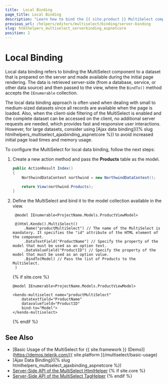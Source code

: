 ```yaml
---
title:  Local Binding
page_title: Local Binding
description: "Learn how to bind the {{ site.product }} MultiSelect component to a local dataset."
previous_url: /helpers/editors/multiselect/binding/server-binding
slug: htmlhelpers_multiselect_serverbinding_aspnetcore
position: 2
---
```


# Local Binding

Local data binding refers to binding the MultiSelect component to a dataset that is prepared on the server and made available during the initial page rendering. The data is retrieved server-side (from a database, service, or other data source) and then passed to the view, where the `BindTo()` method accepts the `IEnumerable` collection.

The local data binding approach is often used when dealing with small to medium-sized datasets since all records are available when the page is loaded. Also, when the client-side filtering of the MultiSelect is enabled and the complete dataset can be accessed on the client, no additional server requests are needed, which provides fast and responsive user interactions. However, for large datasets, consider using [Ajax data binding]({% slug htmlhelpers_multiselect_ajaxbinding_aspnetcore %}) to avoid increased initial page load times and memory usage.

To configure the MultiSelect for local data binding, follow the next steps:

1. Create a new action method and pass the **Products** table as the model.

    ```C#
    public ActionResult Index()
    {
        NorthwindDataContext northwind = new NorthwindDataContext();

        return View(northwind.Products);
    }
    ```

1. Define the MultiSelect and bind it to the model collection available in the view.

   ```HtmlHelper
    @model IEnumerable<ProjectName.Models.ProductViewModel>

    @(Html.Kendo().MultiSelect()
        .Name("productMultiSelect") // The name of the MultiSelect is mandatory. It specifies the "id" attribute of the HTML element of the component.
        .DataTextField("ProductName") // Specify the property of the model that must be used as an option text.
        .DataValueField("ProductID") // Specify the property of the model that must be used as an option value.
        .BindTo(Model) // Pass the list of Products to the MultiSelect.
    )
   ```
   {% if site.core %}
    ```TagHelper
    @model IEnumerable<ProjectName.Models.ProductViewModel>
    
    <kendo-multiselect name="productMultiSelect"
        datatextfield="ProductName"
        datavaluefield="ProductID"
        bind-to="Model">
    </kendo-multiselect>
    ```
    {% endif %}

## See Also

* [Basic Usage of the MultiSelect for {{ site.framework }} (Demo)](https://demos.telerik.com/{{ site.platform }}/multiselect/basic-usage)
* [Ajax Data Binding]({% slug htmlhelpers_multiselect_ajaxbinding_aspnetcore %})
* [Server-Side API of the MultiSelect HtmlHelper](/api/multiselect)
{% if site.core %}
* [Server-Side API of the MultiSelect TagHelper](/api/taghelpers/multiselect)
{% endif %}
